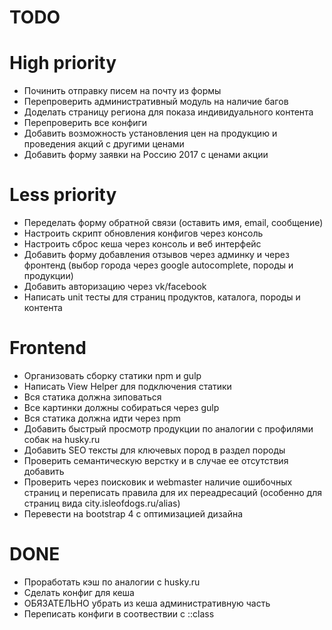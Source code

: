 TODO
=======================
High priority
=
- Починить отправку писем на почту из формы
- Перепроверить административный модуль на наличие багов
- Доделать страницу региона для показа индивидуального контента
- Перепроверить все конфиги
- Добавить возможность установления цен на продукцию и проведения акций с другими ценами
- Добавить форму заявки на Россию 2017 с ценами акции

Less priority
=
- Переделать форму обратной связи (оставить имя, email, сообщение)
- Настроить скрипт обновления конфигов через консоль
- Настроить сброс кеша через консоль и веб интерфейс
- Добавить форму добавления отзывов через админку и через фронтенд (выбор города через google autocomplete, породы и продукции)
- Добавить авторизацию через vk/facebook
- Написать unit тесты для страниц продуктов, каталога, породы и контента


Frontend
=
- Организовать сборку статики npm и gulp
- Написать View Helper для подключения статики
- Вся статика должна зиповаться
- Все картинки должны собираться через gulp
- Вся статика должна идти через npm
- Добавить быстрый просмотр продукции по аналогии с профилями собак на husky.ru
- Добавить SEO тексты для ключевых пород в раздел породы
- Проверить семантическую верстку и в случае ее отсутствия добавить
- Проверить через поисковик и webmaster наличие ошибочных страниц и переписать правила для их переадресаций (особенно для страниц вида city.isleofdogs.ru/alias)
- Перевести на bootstrap 4 с оптимизацией дизайна


DONE
=======================
- Проработать кэш по аналогии с husky.ru
- Сделать конфиг для кеша
- ОБЯЗАТЕЛЬНО убрать из кеша административную часть
- Переписать конфиги в соотвествии с ::class